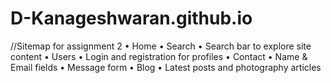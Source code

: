 # D-Kanageshwaran.github.io



//Sitemap for assignment 2
• Home
• Search
• Search bar to explore site content
• Users
• Login and registration for profiles
• Contact
• Name & Email fields
• Message form
• Blog
• Latest posts and photography articles
